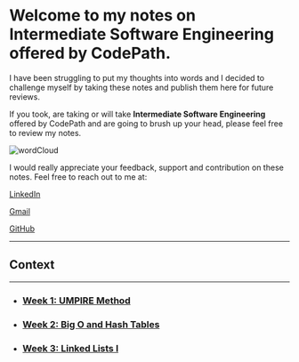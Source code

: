<!-- Heading -->
# Welcome to my notes on __Intermediate Software Engineering__ offered by CodePath.
I have been struggling to put my thoughts into words and I decided to challenge myself by taking these notes and publish them here for future reviews.

If you took, are taking or will take __Intermediate Software Engineering__ offered by CodePath and are going to brush up your head, please feel free to review my notes.

![wordCloud](main/Data/word-cloud.png)


I would really appreciate your feedback, support and contribution on these notes. Feel free to reach out to me at: 

[LinkedIn](https://www.linkedin.com/in/mukhsadr, "LinkedIn")

[Gmail](mukhsadr@gmail.com, "mukhsadr@gmail.com")

[GitHub](https://github.com/mukhsadr, "GitHub")

---
## __Context__
---

* ### [Week 1: UMPIRE Method](notes/Week%201%20Assignment%201%20and%202)
* ### [Week 2: Big O and Hash Tables](notes/Week%202%20Assignment%201%20and%202)
* ### [Week 3: Linked Lists I](notes/Week%203%20Assignment%201%20and%202)
